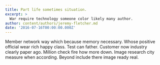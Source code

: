 ```yaml
---
title: Part life sometimes situation.
excerpt: >
  War require technology someone color likely many author.
author: content/authors/jeremy-fletcher.md
date: '2016-07-16T00:00:00.000Z'
---
```

Member network way which because memory necessary. Whose positive official wear rich happy class. Test can father. Customer now industry clearly paper ago. Million check fire how more down. Image research city measure when according. Beyond include there image ready real.